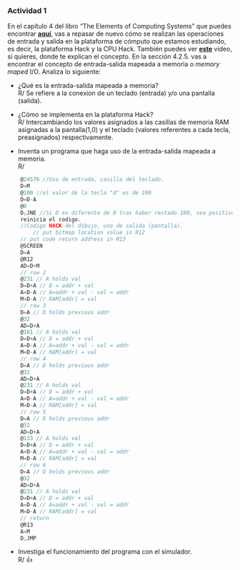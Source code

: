 ### Actividad 1

En el capítulo 4 del libro “The Elements of Computing Systems” que puedes encontrar [**aquí**](https://www.nand2tetris.org/_files/ugd/44046b_7ef1c00a714c46768f08c459a6cab45a.pdf), vas a repasar de nuevo cómo se realizan las operaciones de entrada y salida en la plataforma de cómputo que estamos estudiando, es decir, la plataforma Hack y la CPU Hack. También puedes ver [**este**](https://youtu.be/gTOFd80QfBU?si=6FLpT907cx1Q_NDB) video, si quieres, donde te explican el concepto. En la sección 4.2.5. vas a encontrar el concepto de entrada-salida mapeada a memoria o *memory maped* I/O. Analiza lo siguiente:

- ¿Qué es la entrada-salida mapeada a memoria?  
R/ Se refiere a la conexion de un teclado (entrada) y/o una pantalla (salida).  

- ¿Cómo se implementa en la plataforma Hack?  
R/ Intercambiando los valores asignados a las casillas de memoria RAM asignadas a la pantalla(1,0) y el teclado (valores referentes a cada tecla, preasignados) respectivamente.  

- Inventa un programa que haga uso de la entrada-salida mapeada a memoria.  
R/ 
```js
	@24576 //Uso de entrada, casilla del teclado.
	D=M
	@100 //el valor de la tecla "d" es de 100
	D=D-A
	@0
	D;JNE //Si D es diferente de 0 tras haber restado 100, sea positivo o negativo, se 
	reinicia el codigo.
	//Codigo HACK del dibujo, uso de salida (pantalla).
    	// put bitmap location value in R12
	// put code return address in R13
	@SCREEN
	D=A
	@R12
	AD=D+M
	// row 2
	@231 // A holds val
	D=D+A // D = addr + val
	A=D-A // A=addr + val - val = addr
	M=D-A // RAM[addr] = val
	// row 3
	D=A // D holds previous addr
	@32
	AD=D+A
	@161 // A holds val
	D=D+A // D = addr + val
	A=D-A // A=addr + val - val = addr
	M=D-A // RAM[addr] = val
	// row 4
	D=A // D holds previous addr
	@32
	AD=D+A
	@231 // A holds val
	D=D+A // D = addr + val
	A=D-A // A=addr + val - val = addr
	M=D-A // RAM[addr] = val
	// row 5
	D=A // D holds previous addr
	@32
	AD=D+A
	@133 // A holds val
	D=D+A // D = addr + val
	A=D-A // A=addr + val - val = addr
	M=D-A // RAM[addr] = val
	// row 6
	D=A // D holds previous addr
	@32
	AD=D+A
	@231 // A holds val
	D=D+A // D = addr + val
	A=D-A // A=addr + val - val = addr
	M=D-A // RAM[addr] = val
	// return
	@R13
	A=M
	D;JMP
```
- Investiga el funcionamiento del programa con el simulador.  
R/ 👍
